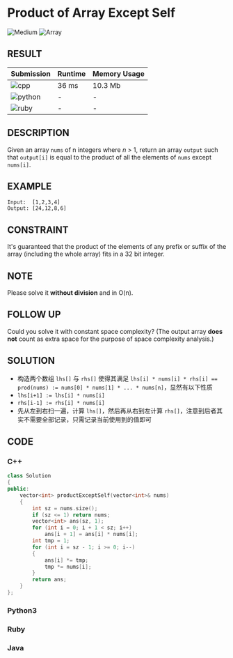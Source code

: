 # Product of Array Except Self

![Medium](https://img.shields.io/badge/-Medium-f0ad4e.svg) ![Array](https://img.shields.io/badge/数组-Array-007ec6.svg)

## RESULT

| Submission                                                        | Runtime | Memory Usage |
| ----------------------------------------------------------------- | ------- | ------------ |
| ![cpp](https://img.shields.io/badge/leetcode238-cpp-f34b7d.svg)   | 36 ms   | 10.3 Mb      |
| ![python](https://img.shields.io/badge/leetcode238-py-3572A5.svg) | -       | -            |
| ![ruby](https://img.shields.io/badge/leetcode238-rb-701516.svg)   | -       | -            |

## DESCRIPTION

Given an array `nums` of n integers where *n* > 1,  return an array `output` such that `output[i]` is equal to the product of all the elements of `nums` except `nums[i]`.

## EXAMPLE

```plain
Input:  [1,2,3,4]
Output: [24,12,8,6]
```

## CONSTRAINT

It's guaranteed that the product of the elements of any prefix or suffix of the array (including the whole array) fits in a 32 bit integer.

## NOTE

Please solve it **without division** and in O(n).

## FOLLOW UP

Could you solve it with constant space complexity? (The output array **does not** count as extra space for the purpose of space complexity analysis.)

## SOLUTION

* 构造两个数组 `lhs[]` 与 `rhs[]` 使得其满足 `lhs[i] * nums[i] * rhs[i] == prod(nums) := nums[0] * nums[1] * ... * nums[n]`，显然有以下性质
* `lhs[i+1] := lhs[i] * nums[i]`
* `rhs[i-1] := rhs[i] * nums[i]`
* 先从左到右扫一遍，计算 `lhs[]`，然后再从右到左计算 `rhs[]`，注意到后者其实不需要全部记录，只需记录当前使用到的值即可

## CODE

### C++

```cpp
class Solution
{
public:
    vector<int> productExceptSelf(vector<int>& nums)
    {
        int sz = nums.size();
        if (sz <= 1) return nums;
        vector<int> ans(sz, 1);
        for (int i = 0; i + 1 < sz; i++)
            ans[i + 1] = ans[i] * nums[i];
        int tmp = 1;
        for (int i = sz - 1; i >= 0; i--)
        {
            ans[i] *= tmp;
            tmp *= nums[i];
        }
        return ans;
    }
};
```

### Python3

### Ruby

### Java
